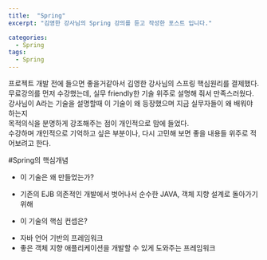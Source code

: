 ```yaml
---
title:  "Spring"
excerpt: "김영한 강사님의 Spring 강의를 듣고 작성한 포스트 입니다."

categories:
  - Spring
tags:
  - Spring
---
```


프로젝트 개발 전에 들으면 좋을거같아서 김영한 강사님의 스프링 핵심원리를 결제했다.  
무료강의를 먼저 수강했는데, 실무 friendly한 기술 위주로 설명해 줘서 만족스러웠다.  
강사님이 A라는 기술을 설명할때 이 기술이 왜 등장했으며 지금 실무자들이 왜 배워야 하는지  
목적의식을 분명하게 강조해주는 점이 개인적으로 맘에 들었다.  
수강하며 개인적으로 기억하고 싶은 부분이나, 다시 고민해 보면 좋을 내용들 위주로 적어보려고 한다.  


#Spring의 핵심개념
* 이 기술은 왜 만들었는가?
- 기존의 EJB 의존적인 개발에서 벗어나서 순수한 JAVA, 객체 지향 설계로 돌아가기 위해
* 이 기술의 핵심 컨셉은?
- 자바 언어 기반의 프레임워크
- 좋은 객체 지향 애플리케이션을 개발할 수 있게 도와주는 프레임워크

